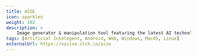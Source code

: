 ```yaml
---
title: AISE
icon: sparkles
weight: 102
description: >
    Image generator & manipulation tool featuring the latest AI technology.
tags: [Artificial Intelegent, Android, Web, Windows, MacOS, Linux]
externalUrl: https://naiive.itch.io/aise
---
```

